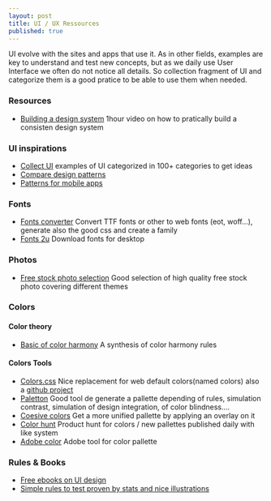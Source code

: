 ```yaml
---
layout: post
title: UI / UX Ressources
published: true
---
```


UI evolve with the sites and apps that use it. As in other fields, examples are key to understand and test new concepts, but as we daily use User Interface we often do not notice all details. So collection fragment of UI and categorize them is a good pratice to be able to use them when needed.

### Resources

* [Building a design system](https://www.youtube.com/watch?v=fELHlAVFaaU) 1hour video on how to pratically build a consisten design system

### UI inspirations

* [Collect UI](http://collectui.com/challenges/product-tour) examples of UI categorized in 100+ categories to get ideas
* [Compare design patterns](http://ui-patterns.com/patterns/FatFooter/examples)
* [Patterns for mobile apps](http://pttrns.com)


### Fonts 

* [Fonts converter](https://transfonter.org/) Convert TTF fonts or other to web fonts (eot, woff...), generate also the good css and create a family
* [Fonts 2u](https://fr.fonts2u.com/) Download  fonts for desktop


### Photos 

* [Free stock photo selection](http://htmlcolorcodes.com/resources/ultimate-guide-to-free-stock-photos/) Good selection of high quality free stock photo covering different themes

### Colors 

#### Color theory 

* [Basic of color harmony](http://htmlcolorcodes.com/color-picker/) A synthesis of color harmony rules

#### Colors Tools 
* [Colors.css](http://clrs.cc/) Nice replacement for  web default colors(named colors) also a [github project](https://github.com/mrmrs/colors)
* [Paletton](http://paletton.com/) Good tool de generate a pallette depending of rules, simulation contrast, simulation of design integration, of color blindness....
* [Coesive colors](http://javier.xyz/cohesive-colors/) Get a more  unified pallette by applying an overlay on it
* [Color hunt](http://www.colorhunt.co/) Product hunt for colors / new pallettes published daily with like system
* [Adobe color](https://color.adobe.com/) Adobe tool for color pallette

### Rules & Books

* [Free ebooks on UI design](https://desket.co/collections/ebook)
* [Simple rules to test proven by stats and nice illustrations](http://www.goodui.org/#13)

